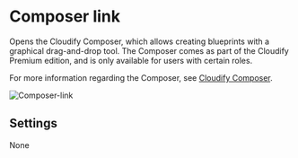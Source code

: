 # Composer link
Opens the Cloudify Composer, which allows creating blueprints with a graphical drag-and-drop tool. The Composer comes as part of the Cloudify Premium edition, and is only available for users with certain roles. 

For more information regarding the Composer, see [Cloudify Composer](https://docs.cloudify.co/5.1/developer/composer/index.html).

![Composer-link](https://docs.cloudify.co/5.1/images/ui/widgets/composer-link.png)


## Settings

None
